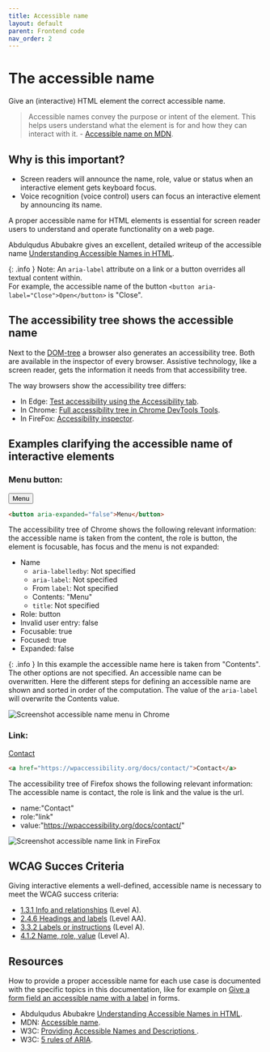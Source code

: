 ```yaml
---
title: Accessible name
layout: default
parent: Frontend code
nav_order: 2
---
```


# The accessible name

Give an (interactive) HTML element the correct accessible name.

> Accessible names convey the purpose or intent of the element. This helps users understand what the element is for and how they can interact with it. - [Accessible name on MDN](https://developer.mozilla.org/en-US/docs/Glossary/Accessible_name).

## Why is this important?

- Screen readers will announce the name, role, value or status when an interactive element gets keyboard focus.
- Voice recognition (voice control) users can focus an interactive element by announcing its name.

A proper accessible name for HTML elements is essential for screen reader users to understand and operate functionality on a web page.

Abdulqudus Abubakre gives an excellent, detailed writeup of the accessible name [Understanding Accessible Names in HTML](https://dev.to/ibn_abubakre/understanding-accessible-names-in-html-562).

{: .info }
Note: An `aria-label` attribute on a link or a button overrides all textual content within.   
For example, the accessible name of the button `<button aria-label="Close">Open</button>` is "Close".

## The accessibility tree shows the accessible name

Next to the [DOM-tree](https://developer.mozilla.org/en-US/docs/Web/API/Document_Object_Model/Introduction) a browser also generates an accessibility tree. Both are available in the inspector of every browser.
Assistive technology, like a screen reader, gets the information it needs from that accessibility tree.

The way browsers show the accessibility tree differs:

- In Edge: [Test accessibility using the Accessibility tab](https://learn.microsoft.com/en-us/microsoft-edge/devtools/accessibility/accessibility-tab#view-the-position-of-an-element-in-the-accessibility-tree).
- In Chrome: [Full accessibility tree in Chrome DevTools Tools](https://developer.chrome.com/blog/full-accessibility-tree).
- In FireFox: [Accessibility inspector](https://firefox-source-docs.mozilla.org/devtools-user/accessibility_inspector/).

## Examples clarifying the accessible name of interactive elements

### Menu button:

<button aria-expanded="false">Menu</button>

```html
<button aria-expanded="false">Menu</button>
```

The accessibility tree of Chrome shows the following relevant information: the accessible name is taken from the content, the role is button, the element is focusable, has focus and the menu is not expanded:

- Name
  - `aria-labelledby`: Not specified
  - `aria-label`: Not specified
  - From `label`: Not specified
  - Contents: "Menu"
  - `title`: Not specified
- Role: button
- Invalid user entry: false
- Focusable: true
- Focused: true
- Expanded: false

{: .info }
In this example the accessible name here is taken from "Contents". The other options are not specified. An accessible name can be overwritten. Here the different steps for defining an accessible name are shown and sorted in order of the computation. The value of the `aria-label` will overwrite the Contents value.

![Screenshot accessible name menu in Chrome]({{site.baseurl}}/assets/images/accessible-name-button.png)

### Link:

<a href="https://wpaccessibility.org/docs/contact/">Contact</a>

```html
<a href="https://wpaccessibility.org/docs/contact/">Contact</a>
```

The accessibility tree of Firefox shows the following relevant information: The accessible name is contact, the role is link and the value is the url.

- name:"Contact"
- role:"link"
- value:"https://wpaccessibility.org/docs/contact/"

![Screenshot accessible name link in FireFox]({{site.baseurl}}/assets/images/accessible-name-link.png)


## WCAG Succes Criteria

Giving interactive elements a well-defined, accessible name is necessary to meet the WCAG success criteria:

- [1.3.1 Info and relationships](https://www.w3.org/WAI/WCAG22/quickref/#info-and-relationships) (Level A).
- [2.4.6 Headings and labels](https://www.w3.org/WAI/WCAG22/quickref/#headings-and-labels) (Level AA).
- [3.3.2 Labels or instructions](https://www.w3.org/WAI/WCAG22/quickref/#labels-or-instructions) (Level A).
- [4.1.2 Name, role, value](https://www.w3.org/WAI/WCAG22/quickref/#labels-or-instructions) (Level A).


## Resources

How to provide a proper accessible name for each use case is documented with the specific topics in this documentation, like for example on [Give a form field an accessible name with a label]({{site.baseurl}}/docs/topics/forms/input-label/accessible-name/) in forms.

- Abdulqudus Abubakre [Understanding Accessible Names in HTML](https://dev.to/ibn_abubakre/understanding-accessible-names-in-html-562).
- MDN: [Accessible name](https://developer.mozilla.org/en-US/docs/Glossary/Accessible_name).
- W3C: [Providing Accessible Names and Descriptions ](https://www.w3.org/WAI/ARIA/apg/practices/names-and-descriptions/).
- W3C: [5 rules of ARIA](https://www.w3.org/TR/using-aria/#firstrule).
